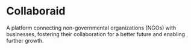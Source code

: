 # Collaboraid
A platform connecting non-governmental organizations (NGOs) with businesses, fostering their collaboration for a better future and enabling further growth.
